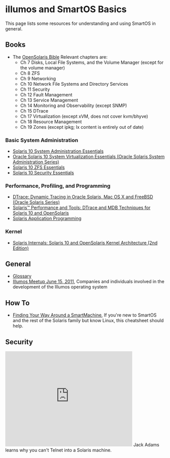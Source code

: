 # illumos and SmartOS Basics

This page lists some resources for understanding and using SmartOS in
general.

## Books

<!-- markdownlint-disable ul-indent -->
<!-- markdownlint wants 2 spaces, mkdocs needs 4 spaces per level -->
- The
  [OpenSolaris Bible](http://www.amazon.com/OpenSolaris-Bible-Wiley-Nicholas-Solter/dp/0470385480/ref=sr_1_1?s=books&ie=UTF8&qid=1318187762&sr=1-1)
  Relevant chapters are:
    - Ch 7 Disks, Local File Systems, and the Volume Manager (except for the
      volume manager)
    - Ch 8 ZFS
    - Ch 9 Networking
    - Ch 10 Network File Systems and Directory Services
    - Ch 11 Security
    - Ch 12 Fault Management
    - Ch 13 Service Management
    - Ch 14 Monitoring and Observability (except SNMP)
    - Ch 15 DTrace
    - Ch 17 Virtualization (except xVM, does not cover kvm/bhyve)
    - Ch 18 Resource Management
    - Ch 19 Zones (except ipkg; lx content is entirely out of date)
<!-- markdownlint-enable ul-indent -->

### Basic System Administration

- [Solaris 10 System Administration Essentials](http://www.amazon.com/Solaris-10-System-Administration-Essentials/dp/013700009X)
- [Oracle Solaris 10 System Virtualization Essentials (Oracle Solaris System Administration Series)](http://www.amazon.com/Oracle-Solaris-Virtualization-Essentials-Administration/dp/013708188X)
- [Solaris 10 ZFS Essentials](http://www.amazon.com/Solaris-ZFS-Essentials-Scott-Watanabe/dp/0137000103)
- [Solaris 10 Security Essentials](http://www.amazon.com/Solaris-Security-Essentials-Microsystems-Engineers/dp/0137012330)

### Performance, Profiling, and Programming

- [DTrace: Dynamic Tracing in Oracle Solaris, Mac OS X and FreeBSD (Oracle Solaris Series)](http://www.amazon.com/DTrace-Dynamic-Tracing-Solaris-FreeBSD/dp/0132091518)
- [Solaris™ Performance and Tools: DTrace and MDB Techniques for Solaris 10 and OpenSolaris](http://www.amazon.com/Solaris-Performance-Tools-Techniques-OpenSolaris/dp/0131568191)
- [Solaris Application Programming](http://www.amazon.com/Solaris-Application-Programming-Darryl-Gove/dp/0138134553)

### Kernel

- [Solaris Internals: Solaris 10 and OpenSolaris Kernel Architecture (2nd Edition)](http://www.amazon.com/Solaris-Internals-OpenSolaris-Architecture-Edition/dp/0131482092)

## General

- [Glossary](http://sdcdoc.joyent.com/sdcdoc/display/sdc/SmartDataCenter+Glossary)
- [Illumos Meetup June 15, 2011](http://www.youtube.com/playlist?list=PLDCCD08516746DB82),
  Companies and individuals involved in the development of the Illumos
  operating system

## How To

- [Finding Your Way Around a SmartMachine](http://wiki.joyent.com/display/smart/Finding+Your+Way+Around+a+SmartMachine),
  If you're new to SmartOS and the rest of the Solaris family but know
  Linux, this cheatsheet should help.

## Security

<iframe class="youtube-player" type="text/html" style="width: 400px;
    height: 300px" src="http://www.youtube.com/embed/0EEf9y1nwYo"
    frameborder="0">
</iframe>
Jack Adams learns why you can't Telnet into a Solaris machine.
